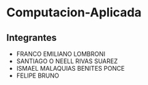 # Computacion-Aplicada
 
## Integrantes

- FRANCO EMILIANO LOMBRONI
- SANTIAGO O NEELL RIVAS SUAREZ
- ISMAEL MALAQUIAS BENITES PONCE
- FELIPE BRUNO